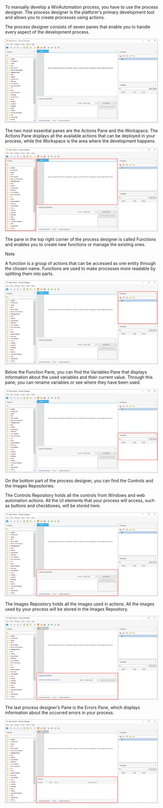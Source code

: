To manually develop a WinAutomation process, you have to use the process designer. The process designer is the platform's primary development tool and allows you to create processes using actions. 

The process designer consists of seven panes that enable you to handle every aspect of the development process. 

![The process designer.](..\media\image-10.png)

The two most essential panes are the Actions Pane and the Workspace. The Actions Pane displays all the available actions that can be deployed in your process, while the Workspace is the area where the development happens. 

![The Actions Pane and the Workspace in the process designer.](..\media\image-11.png)

The pane in the top right corner of the process designer is called Functions and enables you to create new functions or manage the existing ones.  

> [!NOTE]
> A function is a group of actions that can be accessed as one entity through the chosen name. Functions are used to make processes more readable by splitting them into parts. 

![The Functions Pane in the process designer.](..\media\image-12.png)

Below the Function Pane, you can find the Variables Pane that displays information about the used variables and their current value. Through this pane, you can rename variables or see where they have been used. 

![The Variables Pane in the process designer.](..\media\image-13.png)

On the bottom part of the process designer, you can find the Controls and the Images Repositories.

The Controls Repository holds all the controls from Windows and web automation actions. All the UI elements that your process will access, such as buttons and checkboxes, will be stored here.

![The Controls Repository in the process designer.](..\media\image-14.png)

The Images Repository holds all the images used in actions. All the images used by your process will be stored in the Images Repository.

![The Images Repository in the process designer.](..\media\image-15.png)

The last process designer’s Pane is the Errors Pane, which displays information about the occurred errors in your process.

![The Errors Pane in the process designer.](..\media\image-16.png)